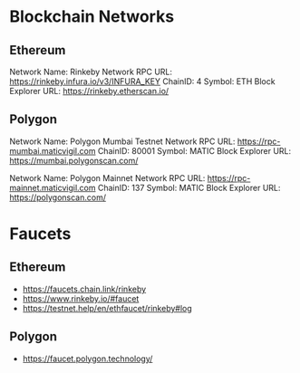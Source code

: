 # Blockchain Networks

## Ethereum

Network Name: Rinkeby
Network RPC URL: https://rinkeby.infura.io/v3/INFURA_KEY
ChainID: 4
Symbol: ETH
Block Explorer URL: https://rinkeby.etherscan.io/


## Polygon

Network Name: Polygon Mumbai Testnet
Network RPC URL: https://rpc-mumbai.maticvigil.com
ChainID: 80001
Symbol: MATIC
Block Explorer URL: https://mumbai.polygonscan.com/

Network Name: Polygon Mainnet
Network RPC URL: https://rpc-mainnet.maticvigil.com
ChainID: 137
Symbol: MATIC
Block Explorer URL: https://polygonscan.com/

# Faucets

## Ethereum

- https://faucets.chain.link/rinkeby
- https://www.rinkeby.io/#faucet
- https://testnet.help/en/ethfaucet/rinkeby#log

## Polygon

- https://faucet.polygon.technology/

